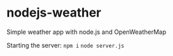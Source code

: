 # nodejs-weather
Simple weather app with node.js and OpenWeatherMap

Starting the server:
`npm i` `node server.js`

